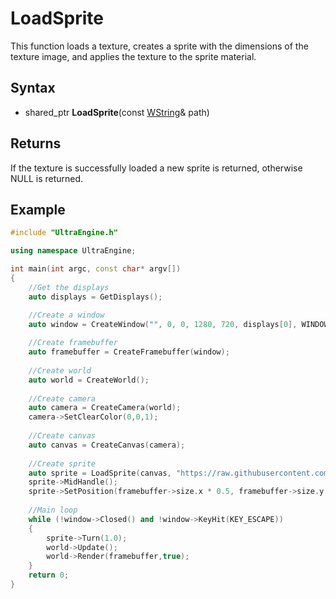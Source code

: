 # LoadSprite

This function loads a texture, creates a sprite with the dimensions of the texture image, and applies the texture to the sprite material.

## Syntax

- shared_ptr<Sprite> **LoadSprite**(const [WString](WString.md)& path)
  
## Returns
  
If the texture is successfully loaded a new sprite is returned, otherwise NULL is returned.
  
## Example
  
```c++
#include "UltraEngine.h"

using namespace UltraEngine;

int main(int argc, const char* argv[])
{
    //Get the displays
    auto displays = GetDisplays();

    //Create a window
    auto window = CreateWindow("", 0, 0, 1280, 720, displays[0], WINDOW_CENTER | WINDOW_TITLEBAR);
    
    //Create framebuffer
    auto framebuffer = CreateFramebuffer(window);
    
    //Create world
    auto world = CreateWorld();
    
    //Create camera
    auto camera = CreateCamera(world);
    camera->SetClearColor(0,0,1);
    
    //Create canvas
    auto canvas = CreateCanvas(camera);
    
    //Create sprite
    auto sprite = LoadSprite(canvas, "https://raw.githubusercontent.com/Leadwerks/Documentation/master/Assets/Materials/Sprites/nightraider.dds");
    sprite->MidHandle();
    sprite->SetPosition(framebuffer->size.x * 0.5, framebuffer->size.y * 0.5);
    
    //Main loop
    while (!window->Closed() and !window->KeyHit(KEY_ESCAPE))
    {
        sprite->Turn(1.0);
        world->Update();
        world->Render(framebuffer,true);
    }
    return 0;
}
  ```
